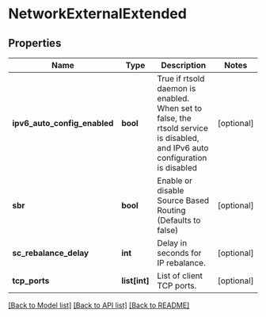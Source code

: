 # NetworkExternalExtended

## Properties
Name | Type | Description | Notes
------------ | ------------- | ------------- | -------------
**ipv6_auto_config_enabled** | **bool** | True if rtsold daemon is enabled.  When set to false, the rtsold service is disabled, and IPv6 auto configuration is disabled | [optional] 
**sbr** | **bool** | Enable or disable Source Based Routing (Defaults to false) | [optional] 
**sc_rebalance_delay** | **int** | Delay in seconds for IP rebalance. | [optional] 
**tcp_ports** | **list[int]** | List of client TCP ports. | [optional] 

[[Back to Model list]](../README.md#documentation-for-models) [[Back to API list]](../README.md#documentation-for-api-endpoints) [[Back to README]](../README.md)


